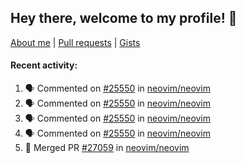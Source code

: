 ## Hey there, welcome to my profile! 👋

[About me](https://seandewar.github.io/)
 | [Pull requests](https://github.com/search?p=1&q=author%3Aseandewar+is%3Apr)
 | [Gists](https://gist.github.com/seandewar)

#### Recent activity:

<!--START_SECTION:activity-->
1. 🗣 Commented on [#25550](https://github.com/neovim/neovim/pull/25550#issuecomment-1913104950) in [neovim/neovim](https://github.com/neovim/neovim)
2. 🗣 Commented on [#25550](https://github.com/neovim/neovim/pull/25550#issuecomment-1913096933) in [neovim/neovim](https://github.com/neovim/neovim)
3. 🗣 Commented on [#25550](https://github.com/neovim/neovim/pull/25550#issuecomment-1913064451) in [neovim/neovim](https://github.com/neovim/neovim)
4. 🗣 Commented on [#25550](https://github.com/neovim/neovim/pull/25550#issuecomment-1913049421) in [neovim/neovim](https://github.com/neovim/neovim)
5. 🎉 Merged PR [#27059](https://github.com/neovim/neovim/pull/27059) in [neovim/neovim](https://github.com/neovim/neovim)
<!--END_SECTION:activity-->
